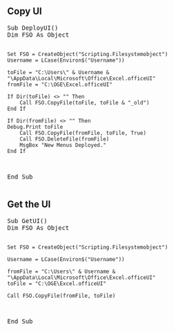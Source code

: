 <h2>Copy UI</h2>
<pre>
Sub DeployUI()
Dim FSO As Object

    Set FSO = CreateObject("Scripting.Filesystemobject")
    Username = LCase(Environ$("Username"))

    toFile = "C:\Users\" & Username & "\AppData\Local\Microsoft\Office\Excel.officeUI"
    fromFile = "C:\OGE\Excel.officeUI"
    
    If Dir(toFile) <> "" Then
        Call FSO.CopyFile(toFile, toFile & "_old")
    End If

    If Dir(fromFile) <> "" Then
    Debug.Print toFile
        Call FSO.CopyFile(fromFile, toFile, True)
        Call FSO.DeleteFile(fromFile)
        MsgBox "New Menus Deployed."
    End If
End Sub
</pre>

<h2>Get the UI</h2>
<pre>
Sub GetUI()
Dim FSO As Object

    Set FSO = CreateObject("Scripting.Filesystemobject")
    
    Username = LCase(Environ$("Username"))
    
    fromFile = "C:\Users\" & Username & "\AppData\Local\Microsoft\Office\Excel.officeUI"
    toFile = "C:\OGE\Excel.officeUI"
    
    Call FSO.CopyFile(fromFile, toFile)
    
End Sub
</pre>
